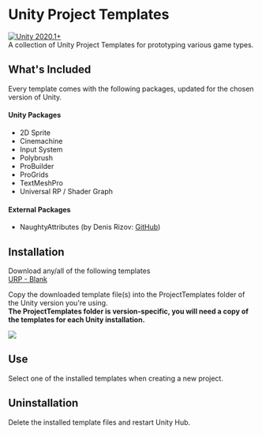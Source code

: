 # Unity Project Templates
[![Unity 2020.1+](https://img.shields.io/badge/unity-2020.1%2B-blue.svg)](https://unity3d.com/get-unity/download/archive)  
A collection of Unity Project Templates for prototyping various game types.

## What's Included
Every template comes with the following packages, updated for the chosen version of Unity.

#### Unity Packages
- 2D Sprite
- Cinemachine
- Input System
- Polybrush
- ProBuilder
- ProGrids
- TextMeshPro
- Universal RP / Shader Graph

#### External Packages
- NaughtyAttributes (by Denis Rizov: [GitHub](https://github.com/dbrizov/NaughtyAttributes))

## Installation
Download any/all of the following templates  
[URP - Blank](https://github.com/vfs-sct/UnityProjectTemplates/raw/blank/urp-blank.tgz)

Copy the downloaded template file(s) into the ProjectTemplates folder of the Unity version you're using.  
**The ProjectTemplates folder is version-specific, you will need a copy of the templates for each Unity installation.**

![](../main/Documentation/installation.gif)

## Use
Select one of the installed templates when creating a new project.

<Quin insert a screenshot>

## Uninstallation
Delete the installed template files and restart Unity Hub.
